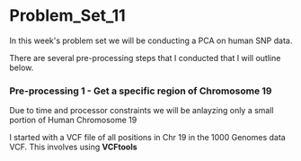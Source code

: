 # Problem_Set_11

In this week's problem set we will be conducting a PCA on human SNP data.

There are several pre-processing steps that I conducted that I will outline below. 

### Pre-processing 1 - Get a specific region of Chromosome 19

Due to time and processor constraints we will be anlayzing only a small portion of Human Chromosome 19 

I started with a VCF file of all positions in Chr 19 in the 1000 Genomes data VCF. This involves using **VCFtools**

